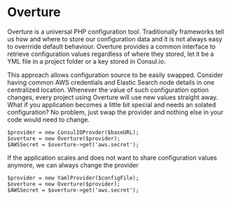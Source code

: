 # Overture

Overture is a universal PHP configuration tool. Traditionally frameworks tell us how and where to store our configuration data and it is not always easy to overrride default behaviour. Overture provides a common interface to retrieve configuration values regardless of where they stored, let it be a YML file in a project folder or a key stored in Consul.io.

This approach allows configuration source to be easily swapped. Consider having common AWS credentials and Elastic Search node details in one centralized location. Whenever the value of such configuration option changes, every project using Overture will use new values straight away. What if you application becomes a little bit special and needs an solated configuration? No problem, just swap the provider and nothing else in your code would need to change.

```
$provider = new ConsulIOProvder($baseURL);
$overture = new Overture($provider);
$AWSSecret = $overture->get('aws.secret');
```

If the application scales and does not want to share configuration values anymore, we can always change the provider

```
$provider = new YamlProvider($configFile);
$overture = new Overture($provider);
$AWSSecret = $overture->get('aws.secret');
```